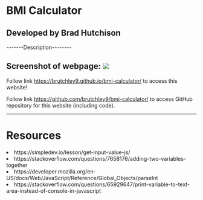 # BMI Calculator

## Developed by Brad Hutchison

-------Description--------

Screenshot of webpage:
<img src="---------">
---

Follow link https://brutchley9.github.io/bmi-calculator/ to access this website!

Follow link https://github.com/brutchley9/bmi-calculator/ to access GitHub repository for this website (including code).

---

# Resources

<li>https://simpledev.io/lesson/get-input-value-js/</li>

<li>https://stackoverflow.com/questions/7658176/adding-two-variables-together</li>

<li>https://developer.mozilla.org/en-US/docs/Web/JavaScript/Reference/Global_Objects/parseInt</li>

<li>https://stackoverflow.com/questions/65929647/print-variable-to-text-area-instead-of-console-in-javascript</li>